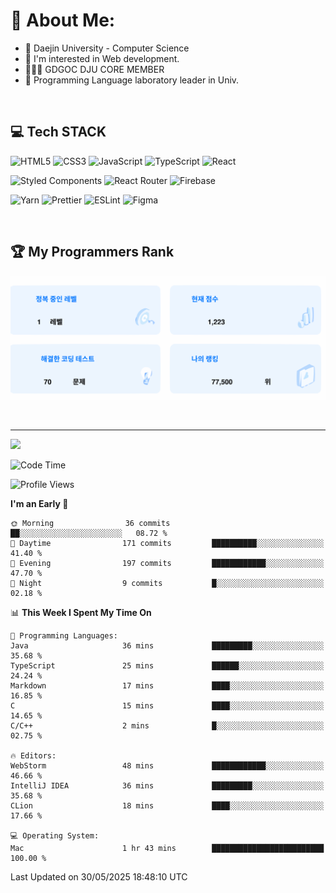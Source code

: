 # 💫 About Me:

<ul>
 <li> 🏫 Daejin University - Computer Science </li>
 <li> 👀 I'm interested in Web development.</li>
 <li> 🧑🏻‍💻 GDGOC DJU CORE MEMBER </li>
 <li> 🧪 Programming Language laboratory leader in Univ. </li>
</ul>


<br>




## 💻 Tech STACK


![HTML5](https://img.shields.io/badge/html5-%23E34F26.svg?style=for-the-badge&logo=html5&logoColor=white)
![CSS3](https://img.shields.io/badge/css3-%231572B6.svg?style=for-the-badge&logo=css3&logoColor=white)
![JavaScript](https://img.shields.io/badge/javascript-%23323330.svg?style=for-the-badge&logo=javascript&logoColor=%23F7DF1E)
![TypeScript](https://img.shields.io/badge/typescript-%23007ACC.svg?style=for-the-badge&logo=typescript&logoColor=white)
![React](https://img.shields.io/badge/react-%2320232a.svg?style=for-the-badge&logo=react&logoColor=%2361DAFB)

![Styled Components](https://img.shields.io/badge/styled--components-DB7093?style=for-the-badge&logo=styled-components&logoColor=white)
![React Router](https://img.shields.io/badge/React_Router-CA4245?style=for-the-badge&logo=react-router&logoColor=white)
![Firebase](https://img.shields.io/badge/firebase-%23039BE5.svg?style=for-the-badge&logo=firebase)


![Yarn](https://img.shields.io/badge/yarn-%232C8EBB.svg?style=for-the-badge&logo=yarn&logoColor=white)
![Prettier](https://img.shields.io/badge/prettier-%23F7B93E.svg?style=for-the-badge&logo=prettier&logoColor=black)
![ESLint](https://img.shields.io/badge/ESLint-4B3263?style=for-the-badge&logo=eslint&logoColor=white)
![Figma](https://img.shields.io/badge/figma-%23F24E1E.svg?style=for-the-badge&logo=figma&logoColor=white)


<br/>




## 🏆 My Programmers Rank

![Programmers Rank](https://raw.githubusercontent.com/Jieunsse/github-programmers-rank/master/lib/result.svg)




<br/>


---

[![](https://visitcount.itsvg.in/api?id=Jayden&label=Profile%20Views&color=3&icon=7&pretty=true)](https://visitcount.itsvg.in)


<!-- Proudly created with GPRM ( https://gprm.itsvg.in ) -->


<!--START_SECTION:waka-->
![Code Time](http://img.shields.io/badge/Code%20Time-672%20hrs%204%20mins-blue)

![Profile Views](http://img.shields.io/badge/Profile%20Views-0-blue)

**I'm an Early 🐤** 

```text
🌞 Morning                36 commits          ██░░░░░░░░░░░░░░░░░░░░░░░   08.72 % 
🌆 Daytime                171 commits         ██████████░░░░░░░░░░░░░░░   41.40 % 
🌃 Evening                197 commits         ████████████░░░░░░░░░░░░░   47.70 % 
🌙 Night                  9 commits           █░░░░░░░░░░░░░░░░░░░░░░░░   02.18 % 
```


📊 **This Week I Spent My Time On** 

```text
💬 Programming Languages: 
Java                     36 mins             █████████░░░░░░░░░░░░░░░░   35.68 % 
TypeScript               25 mins             ██████░░░░░░░░░░░░░░░░░░░   24.24 % 
Markdown                 17 mins             ████░░░░░░░░░░░░░░░░░░░░░   16.85 % 
C                        15 mins             ████░░░░░░░░░░░░░░░░░░░░░   14.65 % 
C/C++                    2 mins              █░░░░░░░░░░░░░░░░░░░░░░░░   02.75 % 

🔥 Editors: 
WebStorm                 48 mins             ████████████░░░░░░░░░░░░░   46.66 % 
IntelliJ IDEA            36 mins             █████████░░░░░░░░░░░░░░░░   35.68 % 
CLion                    18 mins             ████░░░░░░░░░░░░░░░░░░░░░   17.66 % 

💻 Operating System: 
Mac                      1 hr 43 mins        █████████████████████████   100.00 % 
```


 Last Updated on 30/05/2025 18:48:10 UTC
<!--END_SECTION:waka-->
